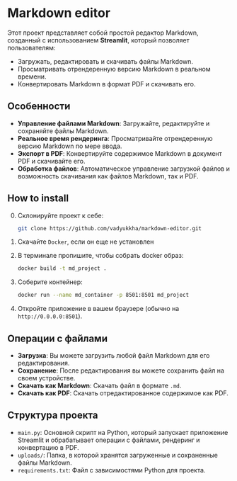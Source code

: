# Markdown editor

Этот проект представляет собой простой редактор Markdown, созданный с использованием **Streamlit**, который позволяет пользователям:

- Загружать, редактировать и скачивать файлы Markdown.
- Просматривать отрендеренную версию Markdown в реальном времени.
- Конвертировать Markdown в формат PDF и скачивать его.

## Особенности

- **Управление файлами Markdown**: Загружайте, редактируйте и сохраняйте файлы Markdown.
- **Реальное время рендеринга**: Просматривайте отрендеренную версию Markdown по мере ввода.
- **Экспорт в PDF**: Конвертируйте содержимое Markdown в документ PDF и скачивайте его.
- **Обработка файлов**: Автоматическое управление загрузкой файлов и возможность скачивания как файлов Markdown, так и PDF.

## How to install

0. Склонируйте проект к себе:
    ```bash
    git clone https://github.com/vadyukkha/markdown-editor.git
    ```

1. Скачайте `Docker`, если он еще не установлен

2. В терминале пропишите, чтобы собрать docker образ:
    
    ```bash
    docker build -t md_project . 
    ```

3. Соберите контейнер:
    ```bash
    docker run --name md_container -p 8501:8501 md_project 
    ```

4. Откройте приложение в вашем браузере (обычно на `http://0.0.0.0:8501`).

## Операции с файлами

- **Загрузка**: Вы можете загрузить любой файл Markdown для его редактирования.
- **Сохранение**: После редактирования вы можете сохранить файл на своем устройстве.
- **Скачать как Markdown**: Скачать файл в формате `.md`.
- **Скачать как PDF**: Скачать отредактированное содержимое как PDF.

## Структура проекта

- `main.py`: Основной скрипт на Python, который запускает приложение Streamlit и обрабатывает операции с файлами, рендеринг и конвертацию в PDF.
- `uploads/`: Папка, в которой хранятся загруженные и сохраненные файлы Markdown.
- `requirements.txt`: Файл с зависимостями Python для проекта.
